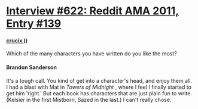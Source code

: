 # [Interview #622: Reddit AMA 2011, Entry #139](https://www.theoryland.com/intvmain.php?i=622#139)

#### [crucix ()](http://www.reddit.com/r/Fantasy/comments/k0fp8/iama_professional_fantasy_novelist_named_brandon/c2gkgvr)

Which of the many characters you have written do you like the most?

#### Brandon Sanderson

It's a tough call. You kind of get into a character's head, and enjoy them all. I had a blast with Mat in
*Towers of Midnight*
, where I feel I finally started to get him 'right.' But each book has characters that are just plain fun to write. (Kelsier in the first Mistborn, Sazed in the last.) I can't really chose.

